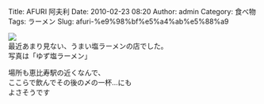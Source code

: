 Title: AFURI 阿夫利
Date: 2010-02-23 08:20
Author: admin
Category: 食べ物
Tags: ラーメン
Slug: afuri-%e9%98%bf%e5%a4%ab%e5%88%a9

[![](http://farm3.static.flickr.com/2804/4383386494_bf227214ee_m.jpg)](http://www.flickr.com/photos/46200029@N06/4383386494/)  
最近あまり見ない、うまい塩ラーメンの店でした。  
写真は「ゆず塩ラーメン」

場所も恵比寿駅の近くなんで、  
ここらで飲んでその後の〆の一杯…にも  
よさそうです
